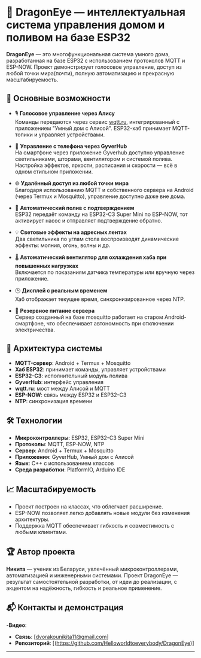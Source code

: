 # 🐉 DragonEye — интеллектуальная система управления домом и поливом на базе ESP32

**DragonEye** — это многофункциональная система умного дома, разработанная на базе ESP32 с использованием протоколов MQTT и ESP-NOW. Проект демонстрирует голосовое управление, доступ из любой точки мира(почти), полную автоматизацию и прекрасную масштабируемость.

## 🚀 Основные возможности

- 🎙️ **Голосовое управление через Алису**  
  Команды передаются через сервис [wqtt.ru](https://wqtt.ru), интегрированный с приложением "Умный дом с Алисой". ESP32-хаб принимает MQTT-топики и управляет устройствами.

- 📱 **Управление с телефона через GyverHub**  
  На смартфоне через приложение Gyverhub доступно управление светильниками, шторами, вентилятором и системой полива. Настройка эффектов, яркости, расписания и скорости — всё в одном стильном приложении.

- 🌐 **Удалённый доступ из любой точки мира**  
  Благодаря использованию MQTT и собственного сервера на Android (через Termux и Mosquitto), управление доступно даже вне дома.

- 🌿 **Автоматический полив с подтверждением**  
  ESP32 передаёт команду на ESP32-C3 Super Mini по ESP-NOW, тот активирует насос и отправляет подтверждение обратно.

- 💡 **Световые эффекты на адресных лентах**  
  Два светильника по углам стола воспроизводят динамические эффекты: молния, огонь, волны и др.

- 🌡️ **Автоматический вентилятор для охлаждения хаба при повышенных нагрузках**  
  Включается по показаниям датчика температуры или вручную через приложение.

- 🕒 **Дисплей с реальным временем**  
  Хаб отображает текущее время, синхронизированное через NTP.

- 🔋 **Резервное питание сервера**  
  Сервер созданный на базе mosquitto работает на старом Android-смартфоне, что обеспечивает автономность при отключении электричества.

## 🧠 Архитектура системы

- **MQTT-сервер**: Android + Termux + Mosquitto  
- **Хаб ESP32**: принимает команды, управляет устройствами  
- **ESP32-C3**: исполнительный модуль полива  
- **GyverHub**: интерфейс управления  
- **wqtt.ru**: мост между Алисой и MQTT  
- **ESP-NOW**: связь между ESP32 и ESP32-C3  
- **NTP**: синхронизация времени

## 🛠️ Технологии

- **Микроконтроллеры**: ESP32, ESP32-C3 Super Mini  
- **Протоколы**: MQTT, ESP-NOW, NTP  
- **Сервер**: Android + Termux + Mosquitto  
- **Приложения**: GyverHub, Умный дом с Алисой  
- **Язык**: C++ с использованием классов  
- **Среда разработки**: PlatformIO, Arduino IDE


## 📈 Масштабируемость

- Проект построен на классах, что облегчает расширение.
- ESP-NOW позволяет легко добавлять новые модули без изменения архитектуры.
- Поддержка MQTT обеспечивает гибкость и совместимость с любыми клиентами.

## 🏆 Автор проекта

**Никита** — ученик из Беларуси, увлечённый микроконтроллерами, автоматизацией и инженерными системами. Проект DragonEye — результат самостоятельной разработки, от идеи до реализации, с акцентом на надёжность, гибкость и реальное применение.

## 📬 Контакты и демонстрация

-**Видео**: 
- **Связь**: [dvorakounikita11@gmail.com]  
- **Репозиторий**: [(https://github.com/Helloworldtoeverybody/DragonEye)]

---

